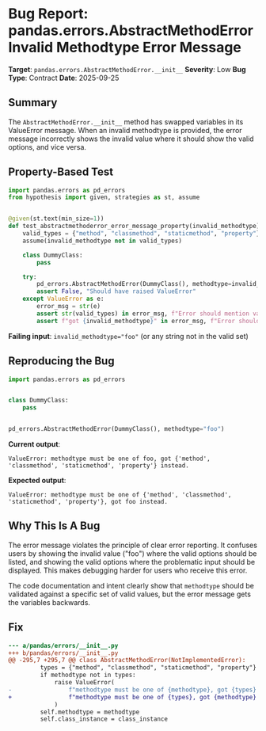 # Bug Report: pandas.errors.AbstractMethodError Invalid Methodtype Error Message

**Target**: `pandas.errors.AbstractMethodError.__init__`
**Severity**: Low
**Bug Type**: Contract
**Date**: 2025-09-25

## Summary

The `AbstractMethodError.__init__` method has swapped variables in its ValueError message. When an invalid methodtype is provided, the error message incorrectly shows the invalid value where it should show the valid options, and vice versa.

## Property-Based Test

```python
import pandas.errors as pd_errors
from hypothesis import given, strategies as st, assume


@given(st.text(min_size=1))
def test_abstractmethoderror_error_message_property(invalid_methodtype):
    valid_types = {"method", "classmethod", "staticmethod", "property"}
    assume(invalid_methodtype not in valid_types)

    class DummyClass:
        pass

    try:
        pd_errors.AbstractMethodError(DummyClass(), methodtype=invalid_methodtype)
        assert False, "Should have raised ValueError"
    except ValueError as e:
        error_msg = str(e)
        assert str(valid_types) in error_msg, f"Error should mention valid types, got: {error_msg}"
        assert f"got {invalid_methodtype}" in error_msg, f"Error should mention invalid input, got: {error_msg}"
```

**Failing input**: `invalid_methodtype="foo"` (or any string not in the valid set)

## Reproducing the Bug

```python
import pandas.errors as pd_errors


class DummyClass:
    pass


pd_errors.AbstractMethodError(DummyClass(), methodtype="foo")
```

**Current output**:
```
ValueError: methodtype must be one of foo, got {'method', 'classmethod', 'staticmethod', 'property'} instead.
```

**Expected output**:
```
ValueError: methodtype must be one of {'method', 'classmethod', 'staticmethod', 'property'}, got foo instead.
```

## Why This Is A Bug

The error message violates the principle of clear error reporting. It confuses users by showing the invalid value ("foo") where the valid options should be listed, and showing the valid options where the problematic input should be displayed. This makes debugging harder for users who receive this error.

The code documentation and intent clearly show that `methodtype` should be validated against a specific set of valid values, but the error message gets the variables backwards.

## Fix

```diff
--- a/pandas/errors/__init__.py
+++ b/pandas/errors/__init__.py
@@ -295,7 +295,7 @@ class AbstractMethodError(NotImplementedError):
         types = {"method", "classmethod", "staticmethod", "property"}
         if methodtype not in types:
             raise ValueError(
-                f"methodtype must be one of {methodtype}, got {types} instead."
+                f"methodtype must be one of {types}, got {methodtype} instead."
             )
         self.methodtype = methodtype
         self.class_instance = class_instance
```
